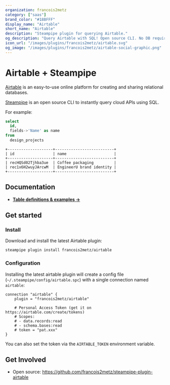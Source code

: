 ```yaml
---
organization: francois2metz
category: ["saas"]
brand_color: "#18BFFF"
display_name: "Airtable"
short_name: "Airtable"
description: "Steampipe plugin for querying Airtable."
og_description: "Query Airtable with SQL! Open source CLI. No DB required."
icon_url: "/images/plugins/francois2metz/airtable.svg"
og_image: "/images/plugins/francois2metz/airtable-social-graphic.png"
---
```


# Airtable + Steampipe

[Airtable](https://airtable.com/) is an easy-to-use online platform for creating and sharing relational databases.

[Steampipe](https://steampipe.io) is an open source CLI to instantly query cloud APIs using SQL.

For example:

```sql
select
  id,
  fields->'Name' as name
from
  design_projects
```

```
+--------------------+--------------------------+
| id                 | name                     |
+--------------------+--------------------------+
| recHQSd02Tjhba3ue  | Coffee packaging         |
| rec1x6H2wuyJArcwM  | EngineerU brand identity |
+--------------------+--------------------------+
```

## Documentation

- **[Table definitions & examples →](/plugins/francois2metz/airtable/tables)**

## Get started

### Install

Download and install the latest Airtable plugin:

```bash
steampipe plugin install francois2metz/airtable
```

### Configuration

Installing the latest airtable plugin will create a config file (`~/.steampipe/config/airtable.spc`) with a single connection named `airtable`:

```hcl
connection "airtable" {
    plugin = "francois2metz/airtable"

    # Personal Access Token (get it on https://airtable.com/create/tokens)
    # Scopes:
    # - data.records:read
    # - schema.bases:read
    # token = "pat.xxx"
}

```

You can also set the token via the `AIRTABLE_TOKEN` environment variable.

## Get Involved

* Open source: https://github.com/francois2metz/steampipe-plugin-airtable
